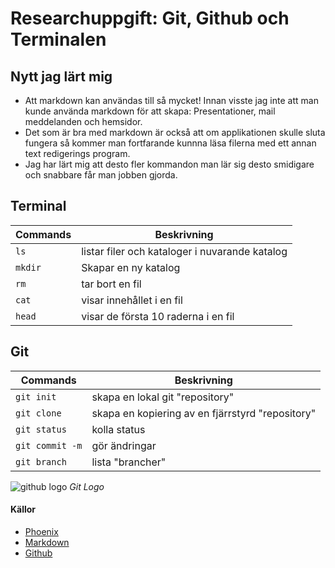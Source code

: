 # Researchuppgift: Git, Github och Terminalen
</b>


## Nytt jag lärt mig
- Att markdown kan användas till så mycket! Innan visste jag inte att man kunde använda markdown för att skapa:
Presentationer, mail meddelanden och hemsidor.
- Det som är bra med markdown är också att om applikationen skulle sluta fungera så kommer man fortfarande kunnna
läsa filerna med ett annan text redigerings program. 
- Jag har lärt mig att desto fler kommandon man lär sig desto smidigare och snabbare får man jobben gjorda.

## Terminal
| Commands | Beskrivning |
|---|---|
| `ls`    | listar filer och kataloger i nuvarande katalog |
| `mkdir` | Skapar en ny katalog |
| `rm`    | tar bort en fil |
| `cat`   | visar innehållet i en fil |
| `head`  | visar de första 10 raderna i en fil |


## Git 
| Commands | Beskrivning |
|---|---|
| `git init` | skapa en lokal git "repository" |
| `git clone` | skapa en kopiering av en fjärrstyrd "repository" |
| `git status` | kolla status |
| `git commit -m` | gör ändringar |
| `git branch` | lista "brancher" |


 
![github logo](https://github.blog/wp-content/uploads/2023/10/Enterprise-LightMode-4.png?w=1200) _Git Logo_


#### Källor
- [Phoenix](https://phoenixnap.com/kb/mac-terminal-commands)
- [Markdown](https://www.markdownguide.org/getting-started/)
- [Github](https://github.blog/)
